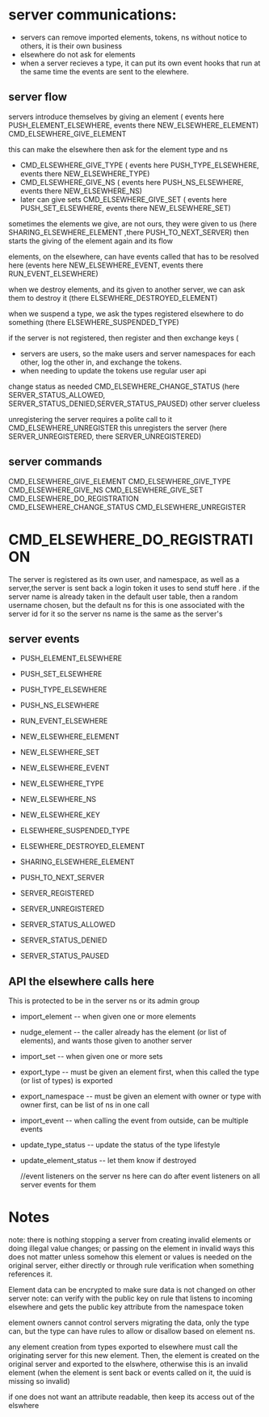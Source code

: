 # server communications:

* servers can remove imported elements, tokens, ns without notice to others, it is their own business
* elsewhere do not ask for elements
* when a server recieves a type, it can put its own event hooks that run at the same time the events are sent to the elewhere.



 ## server flow
  servers introduce themselves by giving an element ( events here PUSH_ELEMENT_ELSEWHERE, events there NEW_ELSEWHERE_ELEMENT)
   CMD_ELSEWHERE_GIVE_ELEMENT

  this can make the elsewhere then ask for the element type and ns

  * CMD_ELSEWHERE_GIVE_TYPE ( events here PUSH_TYPE_ELSEWHERE, events there NEW_ELSEWHERE_TYPE)
  * CMD_ELSEWHERE_GIVE_NS ( events here PUSH_NS_ELSEWHERE, events there NEW_ELSEWHERE_NS)
  * later can give sets
  CMD_ELSEWHERE_GIVE_SET ( events here PUSH_SET_ELSEWHERE, events there NEW_ELSEWHERE_SET)


 sometimes the elements we give, are not ours, they were given to us
   (here SHARING_ELSEWHERE_ELEMENT ,there PUSH_TO_NEXT_SERVER) then starts the giving of the element again and its flow

 elements, on the elsewhere, can have events called that has to be resolved here
 (events here NEW_ELSEWHERE_EVENT, events there RUN_EVENT_ELSEWHERE)

 when we destroy elements, and its given to another server, we can ask them to destroy it
 (there  ELSEWHERE_DESTROYED_ELEMENT)

 when we suspend a type, we ask the types registered elsewhere to do something
 (there ELSEWHERE_SUSPENDED_TYPE)


  if the server is not registered, then register and then exchange keys (
  * servers are users, so the make users and server namespaces for each other, log the other in, and exchange the tokens.
  * when needing to update the tokens use regular user api


change status as needed
 CMD_ELSEWHERE_CHANGE_STATUS (here SERVER_STATUS_ALLOWED, SERVER_STATUS_DENIED,SERVER_STATUS_PAUSED) other server clueless

 unregistering the server requires a polite call to it
 CMD_ELSEWHERE_UNREGISTER
 this unregisters the server (here SERVER_UNREGISTERED, there SERVER_UNREGISTERED)


 ## server commands
  CMD_ELSEWHERE_GIVE_ELEMENT
  CMD_ELSEWHERE_GIVE_TYPE
  CMD_ELSEWHERE_GIVE_NS
  CMD_ELSEWHERE_GIVE_SET
  CMD_ELSEWHERE_DO_REGISTRATION
  CMD_ELSEWHERE_CHANGE_STATUS
  CMD_ELSEWHERE_UNREGISTER

# CMD_ELSEWHERE_DO_REGISTRATION
  The server is registered as its own user, and namespace, as well as a server,the server is sent back a login token it uses to send stuff here .
if the server name is already taken in the default user table, then a random username chosen, but the default ns for this is one associated with the server id for it
so the server ns name is the same as the server's


## server events

* PUSH_ELEMENT_ELSEWHERE 
* PUSH_SET_ELSEWHERE 
* PUSH_TYPE_ELSEWHERE 
* PUSH_NS_ELSEWHERE 
* RUN_EVENT_ELSEWHERE 

* NEW_ELSEWHERE_ELEMENT 
* NEW_ELSEWHERE_SET 
* NEW_ELSEWHERE_EVENT
* NEW_ELSEWHERE_TYPE
* NEW_ELSEWHERE_NS
* NEW_ELSEWHERE_KEY 


* ELSEWHERE_SUSPENDED_TYPE 
* ELSEWHERE_DESTROYED_ELEMENT 
* SHARING_ELSEWHERE_ELEMENT 
* PUSH_TO_NEXT_SERVER 


* SERVER_REGISTERED 
* SERVER_UNREGISTERED 
* SERVER_STATUS_ALLOWED 
* SERVER_STATUS_DENIED 
* SERVER_STATUS_PAUSED 

## API the elsewhere calls here

This is protected to be in the server ns or its admin group

* import_element -- when given one or more elements
* nudge_element -- the caller already has the element (or list of elements), and wants those given to another server
* import_set    -- when given one or more sets
* export_type  -- must be given an element first, when this called the type (or list of types) is exported
* export_namespace -- must be given an element with owner or type with owner first, can be list of ns in one call
* import_event -- when calling the event from outside, can be multiple events
* update_type_status -- update the status of the type lifestyle
* update_element_status -- let them know if destroyed
  

    //event listeners on the server ns here can do after event listeners on all server events for them

# Notes

note: there is nothing stopping a server from creating invalid elements or doing illegal value changes; or passing on the element in invalid ways
this does not matter unless somehow this element or values is needed on the original server, either directly or through rule verification when something references it.

Element data can be encrypted to make sure data is not changed on other server
note: can verify with the public key on rule that listens to incoming elsewhere and gets the public key attribute from the namespace token

element owners cannot control servers migrating the data, only the type can, but the type can have rules to allow or disallow based on element ns.

any element creation from types exported to elsewhere must call the originating server for this new element.
Then, the element is created on the original server and exported to the elswhere, otherwise this is an invalid element
(when the element is sent back or events called on it, the uuid is missing so invalid)

if one does not want an attribute readable, then keep its access out of the elswhere
